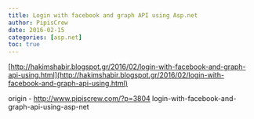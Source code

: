 ```yaml
---
title: Login with facebook and graph API using Asp.net
author: PipisCrew
date: 2016-02-15
categories: [asp.net]
toc: true
---
```


[http://hakimshabir.blogspot.gr/2016/02/login-with-facebook-and-graph-api-using.html](http://hakimshabir.blogspot.gr/2016/02/login-with-facebook-and-graph-api-using.html)

origin - http://www.pipiscrew.com/?p=3804 login-with-facebook-and-graph-api-using-asp-net